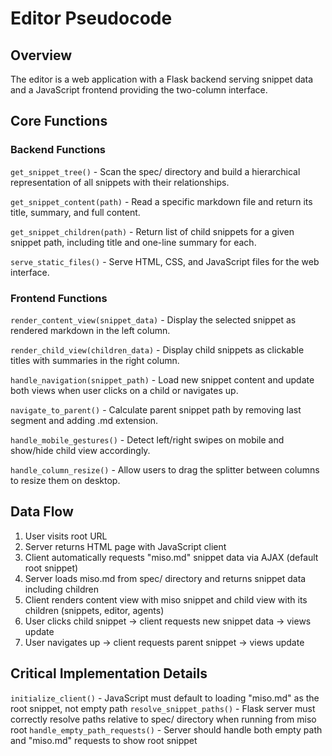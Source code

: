 # Editor Pseudocode

## Overview
The editor is a web application with a Flask backend serving snippet data and a JavaScript frontend providing the two-column interface.

## Core Functions

### Backend Functions

`get_snippet_tree()` - Scan the spec/ directory and build a hierarchical representation of all snippets with their relationships.

`get_snippet_content(path)` - Read a specific markdown file and return its title, summary, and full content.

`get_snippet_children(path)` - Return list of child snippets for a given snippet path, including title and one-line summary for each.

`serve_static_files()` - Serve HTML, CSS, and JavaScript files for the web interface.

### Frontend Functions

`render_content_view(snippet_data)` - Display the selected snippet as rendered markdown in the left column.

`render_child_view(children_data)` - Display child snippets as clickable titles with summaries in the right column.

`handle_navigation(snippet_path)` - Load new snippet content and update both views when user clicks on a child or navigates up.

`navigate_to_parent()` - Calculate parent snippet path by removing last segment and adding .md extension.

`handle_mobile_gestures()` - Detect left/right swipes on mobile and show/hide child view accordingly.

`handle_column_resize()` - Allow users to drag the splitter between columns to resize them on desktop.

## Data Flow

1. User visits root URL
2. Server returns HTML page with JavaScript client
3. Client automatically requests "miso.md" snippet data via AJAX (default root snippet)
4. Server loads miso.md from spec/ directory and returns snippet data including children
5. Client renders content view with miso snippet and child view with its children (snippets, editor, agents)
6. User clicks child snippet → client requests new snippet data → views update
7. User navigates up → client requests parent snippet → views update

## Critical Implementation Details

`initialize_client()` - JavaScript must default to loading "miso.md" as the root snippet, not empty path
`resolve_snippet_paths()` - Flask server must correctly resolve paths relative to spec/ directory when running from miso root
`handle_empty_path_requests()` - Server should handle both empty path and "miso.md" requests to show root snippet